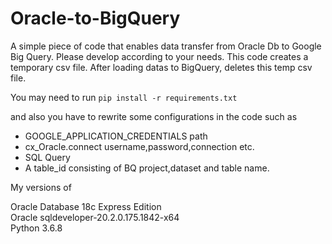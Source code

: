 # Oracle-to-BigQuery
A simple piece of code that enables data transfer from Oracle Db to Google Big Query. Please develop according to your needs. This code creates a temporary csv file. After loading datas to BigQuery, deletes this temp csv file.


You may need to run `pip install -r requirements.txt`

and also you have to rewrite some configurations in the code such as 
 - GOOGLE_APPLICATION_CREDENTIALS path
 - cx_Oracle.connect username,password,connection etc.
 - SQL Query
 - A table_id consisting of BQ project,dataset and table name.


My versions of

Oracle Database 18c Express Edition<br>
Oracle sqldeveloper-20.2.0.175.1842-x64<br>
Python 3.6.8 <br>
